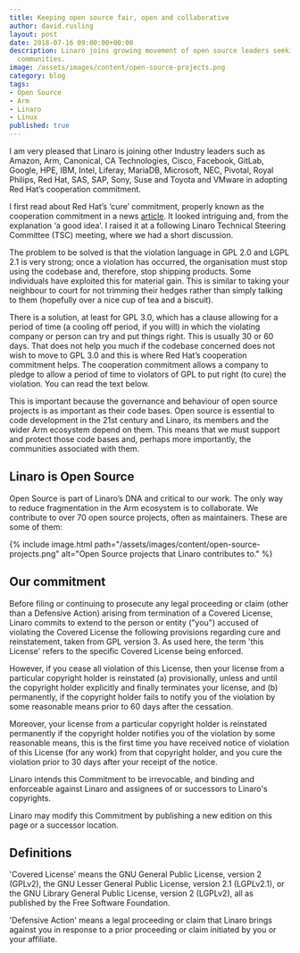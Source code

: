```yaml
---
title: Keeping open source fair, open and collaborative
author: david.rusling
layout: post
date: 2018-07-16 09:00:00+00:00
description: Linaro joins growing movement of open source leaders seeking to protect
  communities.
image: /assets/images/content/open-source-projects.png
category: blog
tags:
- Open Source
- Arm
- Linaro
- Linux
published: true
---
```


I am very pleased that Linaro is joining other Industry leaders such as Amazon, Arm, Canonical, CA Technologies, Cisco, Facebook, GitLab, Google, HPE, IBM, Intel, Liferay, MariaDB, Microsoft, NEC, Pivotal, Royal Philips, Red Hat, SAS, SAP, Sony, Suse and Toyota and VMware in adopting Red Hat’s cooperation commitment.

I first read about Red Hat’s ‘cure’ commitment, properly known as the cooperation commitment in a news [article](https://www.theregister.co.uk/2018/06/18/red_hat_gpl_violation/). It looked intriguing and, from the explanation ‘a good idea’. I raised it at a following Linaro Technical Steering Committee (TSC) meeting, where we had a short discussion.

The problem to be solved is that the violation language in GPL 2.0 and LGPL 2.1 is very strong; once a violation has occurred, the organisation must stop using the codebase and, therefore, stop shipping products. Some individuals have exploited this for material gain. This is similar to taking your neighbour to court for not trimming their hedges rather than simply talking to them (hopefully over a nice cup of tea and a biscuit).

There is a solution, at least for GPL 3.0, which has a clause allowing for a period of time (a cooling off period, if you will) in which the violating company or person can try and put things right. This is usually 30 or 60 days. That does not help you much if the codebase concerned does not wish to move to GPL 3.0 and this is where Red Hat’s cooperation commitment helps. The cooperation commitment allows a company to pledge to allow a period of time to violators of GPL to put right (to cure) the violation. You can read the text below.

This is important because the governance and behaviour of open source projects is as important as their code bases. Open source is essential to code development in the 21st century and Linaro, its members and the wider Arm ecosystem depend on them. This means that we must support and protect those code bases and, perhaps more importantly, the communities associated with them.

## Linaro is Open Source

Open Source is part of Linaro’s DNA and critical to our work. The only way to reduce fragmentation in the Arm ecosystem is to collaborate. We contribute to over 70 open source projects, often as maintainers. These are some of them:

{% include image.html path="/assets/images/content/open-source-projects.png" alt="Open Source projects that Linaro contributes to." %}

## Our commitment

Before filing or continuing to prosecute any legal proceeding or claim (other than a Defensive Action) arising from termination of a Covered License, Linaro commits to extend to the person or entity ("you") accused of violating the Covered License the following provisions regarding cure and reinstatement, taken from GPL version 3. As used here, the term 'this License' refers to the specific Covered License being enforced.

However, if you cease all violation of this License, then your license from a particular copyright holder is reinstated (a) provisionally, unless and until the copyright holder explicitly and finally terminates your license, and (b) permanently, if the copyright holder fails to notify you of the violation by some reasonable means prior to 60 days after the cessation.

Moreover, your license from a particular copyright holder is reinstated permanently if the copyright holder notifies you of the violation by some reasonable means, this is the first time you have received notice of violation of this License (for any work) from that copyright holder, and you cure the violation prior to 30 days after your receipt of the notice.

Linaro intends this Commitment to be irrevocable, and binding and enforceable against Linaro and assignees of or successors to Linaro's copyrights.

Linaro may modify this Commitment by publishing a new edition on this page or a successor location.

## Definitions

'Covered License' means the GNU General Public License, version 2 (GPLv2), the GNU Lesser General Public License, version 2.1 (LGPLv2.1), or the GNU Library General Public License, version 2 (LGPLv2), all as published by the Free Software Foundation.

'Defensive Action' means a legal proceeding or claim that Linaro brings against you in response to a prior proceeding or claim initiated by you or your affiliate.
